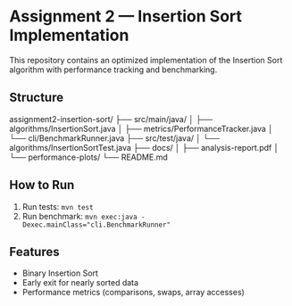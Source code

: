 # Assignment 2 — Insertion Sort Implementation

This repository contains an optimized implementation of the Insertion Sort algorithm with performance tracking and benchmarking.

## Structure
assignment2-insertion-sort/
├── src/main/java/
│   ├── algorithms/InsertionSort.java
│   ├── metrics/PerformanceTracker.java
│   └── cli/BenchmarkRunner.java
├── src/test/java/
│   └── algorithms/InsertionSortTest.java
├── docs/
│   ├── analysis-report.pdf
│   └── performance-plots/
└── README.md

## How to Run
1. Run tests: `mvn test`
2. Run benchmark: `mvn exec:java -Dexec.mainClass="cli.BenchmarkRunner"`

## Features
- Binary Insertion Sort
- Early exit for nearly sorted data
- Performance metrics (comparisons, swaps, array accesses)
